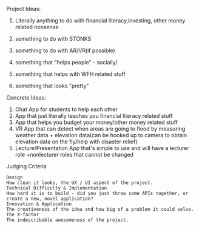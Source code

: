 Project Ideas:
1) Literally anything to do with financial literacy,investing, other money related nonsense

2) something to do with STONKS 
 
3) something to do with AR/VR(if possible)

4) something that "helps people" - socially/

5) something that helps with WFH related stuff
 
6) something that looks "pretty"

Concrete Ideas:
1) Chat App for students to help each other
2) App that just literally teaches you financial literacy related stuff
3) App that helps you budget your money/other money related stuff
4) VR App that can detect when areas are going to flood by measuring weather data + elevation data(can be hooked up to camera to obtain elevation data on the fly/help with disaster relief)
5) Lecture/Presentation App that's simple to use and will have a lecturer role +nonlecturer roles that cannot be changed



Judging Criteria

    Design
    How clean it looks, the UX / UI aspect of the project.
    Technical Difficulty & Implementation
    How hard it is to build - did you just throw some APIs together, or create a new, novel application?
    Innovation & Application
    The creativeness of the idea and how big of a problem it could solve.
    The X-factor
    The indescribable awesomeness of the project.

